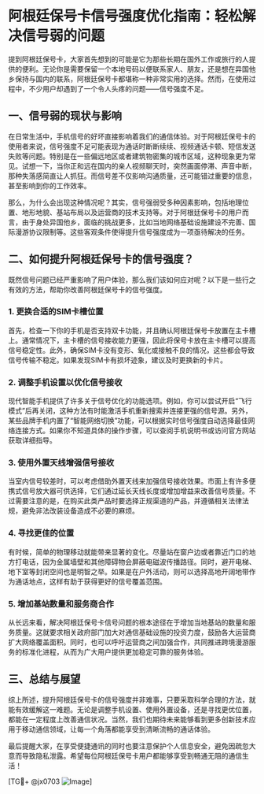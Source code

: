 # 阿根廷保号卡信号强度优化指南：轻松解决信号弱的问题

提到阿根廷保号卡，大家首先想到的可能是它为那些长期在国外工作或旅行的人提供的便利。无论你是需要保留一个本地号码以便联系家人、朋友，还是想在异国他乡保持与国内的联系，阿根廷保号卡都堪称一种非常实用的选择。然而，在使用过程中，不少用户却遇到了一个令人头疼的问题——信号强度不足。

## 一、信号弱的现状与影响

在日常生活中，手机信号的好坏直接影响着我们的通信体验。对于阿根廷保号卡的使用者来说，信号强度不足可能表现为通话时断断续续、视频通话卡顿、短信发送失败等问题。特别是在一些偏远地区或者建筑物密集的城市区域，这种现象更为常见。试想一下，当你正和远在国内的亲人视频聊天时，突然画面停滞、声音中断，那种失落感简直让人抓狂。而信号差不仅影响沟通质量，还可能错过重要的信息，甚至影响到你的工作效率。

那么，为什么会出现这种情况呢？其实，信号强弱受多种因素影响，包括地理位置、地形地貌、基站布局以及运营商的技术支持等。对于阿根廷保号卡的用户而言，由于身处异国他乡，面临的挑战更多，比如当地网络基础设施建设不完善、国际漫游协议限制等。这些客观条件使得提升信号强度成为一项亟待解决的任务。

## 二、如何提升阿根廷保号卡的信号强度？

既然信号问题已经严重影响了用户体验，那么我们该如何应对呢？以下是一些行之有效的方法，帮助你改善阿根廷保号卡的信号强度。

### 1. 更换合适的SIM卡槽位置

首先，检查一下你的手机是否支持双卡功能，并且确认阿根廷保号卡放置在主卡槽上。通常情况下，主卡槽的信号接收能力更强，因此将保号卡放在主卡槽可以提高信号稳定性。此外，确保SIM卡没有变形、氧化或接触不良的情况，这些都会导致信号传输不稳定。如果发现SIM卡有损坏迹象，建议及时更换新的卡片。

### 2. 调整手机设置以优化信号接收

现代智能手机提供了许多关于信号优化的功能选项。例如，你可以尝试开启“飞行模式”后再关闭，这种方法有时能激活手机重新搜索并连接更强的信号源。另外，某些品牌手机内置了“智能网络切换”功能，可以根据实时信号强度自动选择最佳网络连接方式。如果你不知道具体的操作步骤，可以查阅手机说明书或访问官方网站获取详细指导。

### 3. 使用外置天线增强信号接收

当室内信号较差时，可以考虑借助外置天线来加强信号接收效果。市面上有许多便携式信号放大器可供选择，它们通过延长天线长度或增加增益来改善信号质量。不过需要注意的是，在购买此类产品时要选择正规渠道的产品，并遵循相关法律法规，避免非法改装设备造成不必要的麻烦。

### 4. 寻找更佳的位置

有时候，简单的物理移动就能带来显著的变化。尽量站在窗户边或者靠近门口的地方打电话，因为金属墙壁和其他障碍物会屏蔽电磁波传播路径。同时，避开电梯、地下室等封闭空间也是明智之举。如果是在户外活动，则可以选择高地开阔地带作为通话地点，这样有助于获得更好的信号覆盖范围。

### 5. 增加基站数量和服务商合作

从长远来看，解决阿根廷保号卡信号问题的根本途径在于增加当地基站的数量和服务质量。这就要求相关政府部门加大对通信基础设施的投资力度，鼓励各大运营商扩大网络覆盖面积。同时，也可以呼吁运营商之间加强合作，共同推进跨境漫游服务的标准化进程，从而为广大用户提供更加稳定可靠的服务体验。

## 三、总结与展望

综上所述，提升阿根廷保号卡的信号强度并非难事，只要采取科学合理的方法，就能有效缓解这一难题。无论是调整手机设置、使用外置设备，还是寻找更优位置，都能在一定程度上改善通信状况。当然，我们也期待未来能够看到更多创新技术应用于移动通信领域，让每一个角落都能享受到清晰流畅的通话体验。

最后提醒大家，在享受便捷通讯的同时也要注意保护个人信息安全，避免因疏忽大意而导致隐私泄露。希望每位阿根廷保号卡用户都能够享受到畅通无阻的通信生活！

[TG💪+ @jx0703 ![Image](https://github.com/user-attachments/assets/dbca1d08-cadb-493c-b0ec-ad6f7a83f270)]